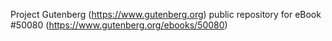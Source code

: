Project Gutenberg (https://www.gutenberg.org) public repository for
eBook #50080 (https://www.gutenberg.org/ebooks/50080)
